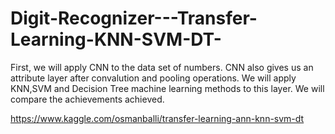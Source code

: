 # Digit-Recognizer---Transfer-Learning-KNN-SVM-DT-
First, we will apply CNN to the data set of numbers. CNN also gives us an attribute layer after convalution and pooling operations. We will apply KNN,SVM and Decision Tree machine learning methods to this layer. We will compare the achievements achieved.

https://www.kaggle.com/osmanballi/transfer-learning-ann-knn-svm-dt

